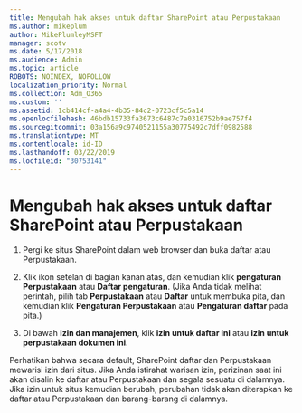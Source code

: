 ```yaml
---
title: Mengubah hak akses untuk daftar SharePoint atau Perpustakaan
ms.author: mikeplum
author: MikePlumleyMSFT
manager: scotv
ms.date: 5/17/2018
ms.audience: Admin
ms.topic: article
ROBOTS: NOINDEX, NOFOLLOW
localization_priority: Normal
ms.collection: Adm_O365
ms.custom: ''
ms.assetid: 1cb414cf-a4a4-4b35-84c2-0723cf5c5a14
ms.openlocfilehash: 46bdb15733fa3673c6487c7a0316752b9ae757f4
ms.sourcegitcommit: 03a156a9c9740521155a30775492c7dff0982588
ms.translationtype: MT
ms.contentlocale: id-ID
ms.lasthandoff: 03/22/2019
ms.locfileid: "30753141"
---
```

# <a name="change-permissions-for-a-sharepoint-list-or-library"></a>Mengubah hak akses untuk daftar SharePoint atau Perpustakaan

1. Pergi ke situs SharePoint dalam web browser dan buka daftar atau Perpustakaan.
    
2. Klik ikon setelan di bagian kanan atas, dan kemudian klik **pengaturan Perpustakaan** atau **Daftar pengaturan**. (Jika Anda tidak melihat perintah, pilih tab **Perpustakaan** atau **Daftar** untuk membuka pita, dan kemudian klik **Pengaturan Perpustakaan** atau **Pengaturan daftar** pada pita.) 
    
3. Di bawah **izin dan manajemen**, klik **izin untuk daftar ini** atau **izin untuk perpustakaan dokumen ini**.
    
Perhatikan bahwa secara default, SharePoint daftar dan Perpustakaan mewarisi izin dari situs. Jika Anda istirahat warisan izin, perizinan saat ini akan disalin ke daftar atau Perpustakaan dan segala sesuatu di dalamnya. Jika izin untuk situs kemudian berubah, perubahan tidak akan diterapkan ke daftar atau Perpustakaan dan barang-barang di dalamnya.
  

